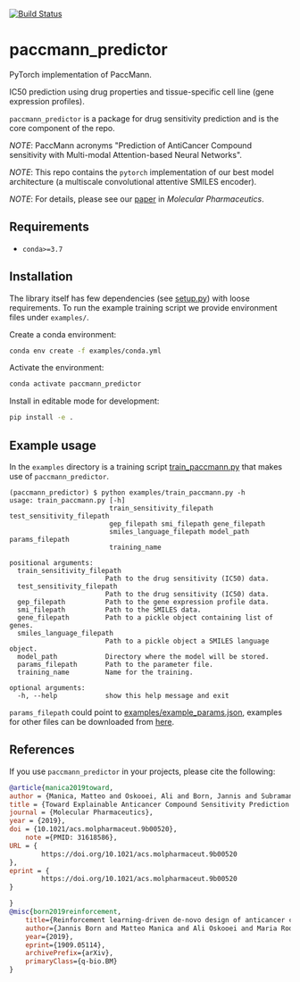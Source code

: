 [![Build Status](https://travis-ci.org/PaccMann/paccmann_predictor.svg?branch=master)](https://travis-ci.org/PaccMann/paccmann_predictor)
# paccmann_predictor

PyTorch implementation of PaccMann.

IC50 prediction using drug properties and tissue-specific cell line (gene expression profiles).

`paccmann_predictor` is a package for drug sensitivity prediction and is the core component of the repo.

*NOTE*: PaccMann acronyms "Prediction of AntiCancer Compound sensitivity with Multi-modal Attention-based Neural Networks".

*NOTE*: This repo contains the `pytorch` implementation of our best model architecture (a multiscale convolutional attentive SMILES encoder).

*NOTE*: For details, please see our [paper](https://doi.org/10.1021/acs.molpharmaceut.9b00520) in *Molecular Pharmaceutics*.

## Requirements

- `conda>=3.7`

## Installation

The library itself has few dependencies (see [setup.py](setup.py)) with loose requirements. 
To run the example training script we provide environment files under `examples/`.

Create a conda environment:

```sh
conda env create -f examples/conda.yml
```

Activate the environment:

```sh
conda activate paccmann_predictor
```

Install in editable mode for development:

```sh
pip install -e .
```

## Example usage

In the `examples` directory is a training script [train_paccmann.py](./examples/train_paccmann.py) that makes use
of `paccmann_predictor`.

```console
(paccmann_predictor) $ python examples/train_paccmann.py -h
usage: train_paccmann.py [-h]
                         train_sensitivity_filepath test_sensitivity_filepath
                         gep_filepath smi_filepath gene_filepath
                         smiles_language_filepath model_path params_filepath
                         training_name

positional arguments:
  train_sensitivity_filepath
                        Path to the drug sensitivity (IC50) data.
  test_sensitivity_filepath
                        Path to the drug sensitivity (IC50) data.
  gep_filepath          Path to the gene expression profile data.
  smi_filepath          Path to the SMILES data.
  gene_filepath         Path to a pickle object containing list of genes.
  smiles_language_filepath
                        Path to a pickle object a SMILES language object.
  model_path            Directory where the model will be stored.
  params_filepath       Path to the parameter file.
  training_name         Name for the training.

optional arguments:
  -h, --help            show this help message and exit
```

`params_filepath` could point to [examples/example_params.json](examples/example_params.json), examples for other files can be downloaded from [here](https://ibm.box.com/v/paccmann-pytoda-data).

## References

If you use `paccmann_predictor` in your projects, please cite the following:

```bib
@article{manica2019toward,
author = {Manica, Matteo and Oskooei, Ali and Born, Jannis and Subramanian, Vigneshwari and Saez-Rodriguez, Julio and Rodriguez Martinez, Maria},
title = {Toward Explainable Anticancer Compound Sensitivity Prediction via Multimodal Attention-Based Convolutional Encoders},
journal = {Molecular Pharmaceutics},
year = {2019},
doi = {10.1021/acs.molpharmaceut.9b00520},
    note ={PMID: 31618586},
URL = { 
        https://doi.org/10.1021/acs.molpharmaceut.9b00520
},
eprint = { 
        https://doi.org/10.1021/acs.molpharmaceut.9b00520
}

}
@misc{born2019reinforcement,
    title={Reinforcement learning-driven de-novo design of anticancer compounds conditioned on biomolecular profiles},
    author={Jannis Born and Matteo Manica and Ali Oskooei and Maria Rodriguez Martinez},
    year={2019},
    eprint={1909.05114},
    archivePrefix={arXiv},
    primaryClass={q-bio.BM}
}
```
